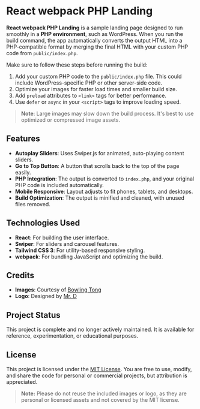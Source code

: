 # React webpack PHP Landing

**React webpack PHP Landing** is a sample landing page designed to run smoothly in a **PHP environment**, such as WordPress. When you run the build command, the app automatically converts the output HTML into a PHP-compatible format by merging the final HTML with your custom PHP code from `public/index.php`.

Make sure to follow these steps before running the build:

1. Add your custom PHP code to the `public/index.php` file. This could include WordPress-specific PHP or other server-side code.
2. Optimize your images for faster load times and smaller build size.
3. Add `preload` attributes to `<link>` tags for better performance.
4. Use `defer` or `async` in your `<script>` tags to improve loading speed.

> **Note**: Large images may slow down the build process. It's best to use optimized or compressed image assets.

## Features

- **Autoplay Sliders**: Uses Swiper.js for animated, auto-playing content sliders.
- **Go to Top Button**: A button that scrolls back to the top of the page easily.
- **PHP Integration**: The output is converted to `index.php`, and your original PHP code is included automatically.
- **Mobile Responsive**: Layout adjusts to fit phones, tablets, and desktops.
- **Build Optimization**: The output is minified and cleaned, with unused files removed.

## Technologies Used

- **React**: For building the user interface.
- **Swiper**: For sliders and carousel features.
- **Tailwind CSS 3**: For utility-based responsive styling.
- **webpack**: For bundling JavaScript and optimizing the build.

## Credits

- **Images**: Courtesy of [Bowling Tong](https://www.behance.net/bowlingtongt)
- **Logo**: Designed by [Mr. D](https://textfonts.net/author/admin#gsc.tab=0)

## Project Status

This project is complete and no longer actively maintained. It is available for reference, experimentation, or educational purposes.

## License

This project is licensed under the [MIT License](LICENSE). You are free to use, modify, and share the code for personal or commercial projects, but attribution is appreciated.

> **Note:** Please do not reuse the included images or logo, as they are personal or licensed assets and not covered by the MIT license.
